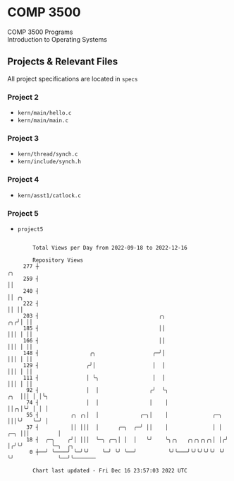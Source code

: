 # COMP 3500
COMP 3500 Programs  
Introduction to Operating Systems  
## Projects & Relevant Files
All project specifications are located in `specs`
### Project 2
- `kern/main/hello.c`
- `kern/main/main.c`
### Project 3
- `kern/thread/synch.c`
- `kern/include/synch.h`
### Project 4
- `kern/asst1/catlock.c`
### Project 5
- `project5`

```

        Total Views per Day from 2022-09-18 to 2022-12-16

        Repository Views
     277 ┼                                                                      ╭╮
     259 ┤                                                                      ││
     240 ┤                                                                      ││ ╭╮
     222 ┤                                                                      ││ ││
     203 ┤                                      ╭╮                           ╭╮╭╯│ ││
     185 ┤                                      ││                           │││ │ ││
     166 ┤                                      ││                           │││ │ ││
     148 ┤                ╭╮                  ╭─╯│                           │││ │ ││
     129 ┤               ╭╯│                  │  │                           │││ │ ││
     111 ┤               │ ╰╮                 │  │                           │││ │ ││
      92 ┤               │  │                ╭╯  ╰╮                      ╭╮  │││ │ │╰╮
      74 ┤               │  │                │    │                      ││╭╮│╰╯ │ │ │
      55 ┤          ╭╮ ╭╮│  │             ╭─╮│    │              ╭─╮     │││╰╯   ╰─╯ │
      37 ┤          ││ │││  │      ╭─╮  ╭─╯ ││    │              │ │ ╭─╮ │││         │
      18 ┤  ╭─╮    ╭╯│ │││  ╰─╮ ╭─╮│ │  │   ╰╯    ╰╮╭╮   ╭╮╭╮╭╮╭╮│ │╭╯ │╭╯╰╯         ╰─╮  ╭╮
       0 ┼──╯ ╰────╯ ╰─╯╰╯    ╰─╯ ╰╯ ╰──╯          ╰╯╰───╯╰╯╰╯╰╯╰╯ ╰╯  ╰╯              ╰──╯╰───────

        Chart last updated - Fri Dec 16 23:57:03 2022 UTC
        
```
